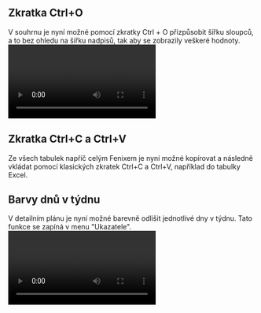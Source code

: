 ﻿---
categories: [fenix]
layout: fenix
---

## Zkratka Ctrl+O
V souhrnu je nyní možné pomocí zkratky Ctrl + O přizpůsobit šířku sloupců, a to bez ohledu na šířku nadpisů, 
tak aby se zobrazily veškeré hodnoty.
<video src="{{site.url}}/data/2_CTRLO.mp4" type="video/mp4" controls></video>

## Zkratka Ctrl+C a Ctrl+V
Ze všech tabulek napříč celým Fenixem je nyní možné kopírovat a následně vkládat pomocí klasických zkratek Ctrl+C a Ctrl+V, 
například do tabulky Excel.

## Barvy dnů v týdnu 
V detailním plánu je nyní možné barevně odlišit jednotlivé dny v týdnu. Tato funkce se zapíná v menu "Ukazatele".
<video src="{{site.url}}/data/6_barvydnu1.mp4" type="video/mp4" controls></video>
